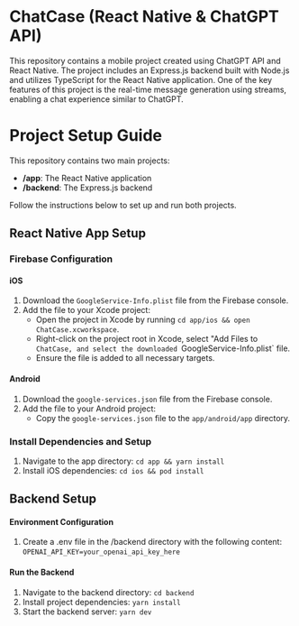 # ChatCase (React Native & ChatGPT API)

This repository contains a mobile project created using ChatGPT API and React Native. The project includes an Express.js backend built with Node.js and utilizes TypeScript for the React Native application. One of the key features of this project is the real-time message generation using streams, enabling a chat experience similar to ChatGPT.

# Project Setup Guide

This repository contains two main projects:

- **/app**: The React Native application
- **/backend**: The Express.js backend

Follow the instructions below to set up and run both projects.

## React Native App Setup

### Firebase Configuration

#### iOS

1. Download the `GoogleService-Info.plist` file from the Firebase console.
2. Add the file to your Xcode project:
   - Open the project in Xcode by running `cd app/ios && open ChatCase.xcworkspace`.
   - Right-click on the project root in Xcode, select "Add Files to `ChatCase, and select the downloaded `GoogleService-Info.plist` file.
   - Ensure the file is added to all necessary targets.

#### Android

1. Download the `google-services.json` file from the Firebase console.
2. Add the file to your Android project:
   - Copy the `google-services.json` file to the `app/android/app` directory.

### Install Dependencies and Setup

1. Navigate to the app directory:
   `cd app && yarn install`
2. Install iOS dependencies:
   `cd ios && pod install`

## Backend Setup

#### Environment Configuration

1. Create a .env file in the /backend directory with the following content:
   `OPENAI_API_KEY=your_openai_api_key_here`

#### Run the Backend

1. Navigate to the backend directory:
   `cd backend`
2. Install project dependencies:
   `yarn install`
3. Start the backend server:
   `yarn dev`
